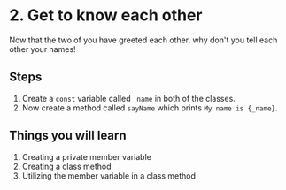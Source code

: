 # 2. Get to know each other

Now that the two of you have greeted each other, why don't you tell each other your names!

## Steps

1. Create a `const` variable called `_name` in both of the classes.
2. Now create a method called `sayName` which prints `My name is {_name}`.

## Things you will learn

1. Creating a private member variable
2. Creating a class method
3. Utilizing the member variable in a class method
